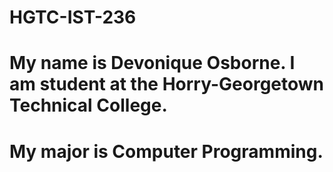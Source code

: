 # HGTC-IST-236
# My name is Devonique Osborne. I am student at the Horry-Georgetown Technical College. 
# My major is Computer Programming. 
